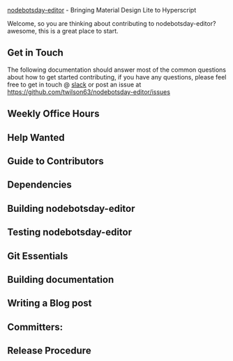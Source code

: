 [nodebotsday-editor](http://nodebotsday-editor.com) - Bringing Material Design Lite to Hyperscript

Welcome, so you are thinking about contributing to nodebotsday-editor? awesome, this is a great place to start.

Get in Touch
------------

The following documentation should answer most of the common questions about how to get started contributing, if you have any questions, please feel free to get in touch @ [slack](http://slack.nodebotsday-editor.com) or post an issue at https://github.com/twilson63/nodebotsday-editor/issues

Weekly Office Hours
-------------------

Help Wanted
-----------

Guide to Contributors
---------------------

Dependencies
------------

Building nodebotsday-editor
-----------------------------

Testing nodebotsday-editor
----------------------------

Git Essentials
--------------

Building documentation
----------------------

Writing a Blog post
-------------------

Committers:
-----------

Release Procedure
-----------------
